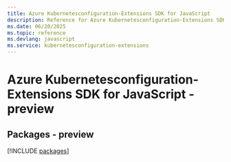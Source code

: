 ```yaml
---
title: Azure Kubernetesconfiguration-Extensions SDK for JavaScript
description: Reference for Azure Kubernetesconfiguration-Extensions SDK for JavaScript
ms.date: 06/20/2025
ms.topic: reference
ms.devlang: javascript
ms.service: kubernetesconfiguration-extensions
---
```

# Azure Kubernetesconfiguration-Extensions SDK for JavaScript - preview
## Packages - preview
[!INCLUDE [packages](kubernetesconfiguration-extensions-index.md)]